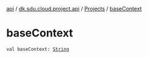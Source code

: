 [api](../../index.md) / [dk.sdu.cloud.project.api](../index.md) / [Projects](index.md) / [baseContext](./base-context.md)

# baseContext

`val baseContext: `[`String`](https://kotlinlang.org/api/latest/jvm/stdlib/kotlin/-string/index.html)